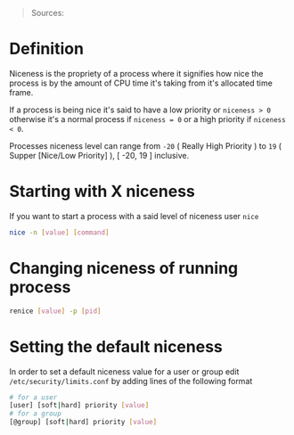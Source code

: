 > Sources:
>


# Definition

Niceness is the propriety of a process where it signifies how nice the process is by the amount of CPU time it's taking from it's allocated time frame.

If a process is being nice it's said to have a low priority or `niceness > 0` otherwise it's a normal process if `niceness = 0` or a high priority if `niceness < 0`.

Processes niceness level can range from `-20` ( Really High Priority ) to `19` ( Supper [Nice/Low Priority] ), [ -20, 19 ] inclusive.

# Starting with X niceness

If you want to start a process with a said level of niceness user `nice`

```bash
nice -n [value] [command]
```

# Changing niceness of running process

```bash
renice [value] -p [pid]
```

# Setting the default niceness

In order to set a default niceness value for a user or group edit `/etc/security/limits.conf` by adding lines of the following format

```bash
# for a user
[user] [soft|hard] priority [value]
# for a group
[@group] [soft|hard] priority [value]
```

